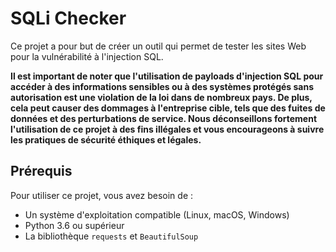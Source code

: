 # SQLi Checker

Ce projet a pour but de créer un outil qui permet de tester les sites Web pour la vulnérabilité à l'injection SQL.

**Il est important de noter que l'utilisation de payloads d'injection SQL pour accéder à des informations sensibles ou à des systèmes protégés sans autorisation est une violation de la loi dans de nombreux pays. De plus, cela peut causer des dommages à l'entreprise cible, tels que des fuites de données et des perturbations de service. Nous déconseillons fortement l'utilisation de ce projet à des fins illégales et vous encourageons à suivre les pratiques de sécurité éthiques et légales.**

## Prérequis

Pour utiliser ce projet, vous avez besoin de :

- Un système d'exploitation compatible (Linux, macOS, Windows)
- Python 3.6 ou supérieur
- La bibliothèque `requests` et `BeautifulSoup`